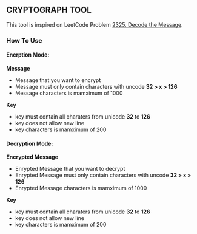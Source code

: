 ## CRYPTOGRAPH TOOL

This tool is inspired on LeetCode Problem [2325. Decode the Message](https://leetcode.com/problems/decode-the-message/description/).

### How To Use

#### Encrption Mode:
**Message**
- Message that you want to encrypt
- Message must only contain characters with uncode **32 > x > 126**
- Message characters is mamximum of 1000

**Key**
- key must contain all charaters from unicode **32** to **126**
- key does not allow new line
- key characters is mamximum of 200

#### Decryption Mode:
**Encrypted Message**
- Enrypted Message that you want to decrypt
- Enrypted Message must only contain characters with uncode **32 > x > 126**
- Enrypted Message characters is mamximum of 1000

**Key**
- key must contain all charaters from unicode **32** to **126**
- key does not allow new line
- key characters is mamximum of 200
